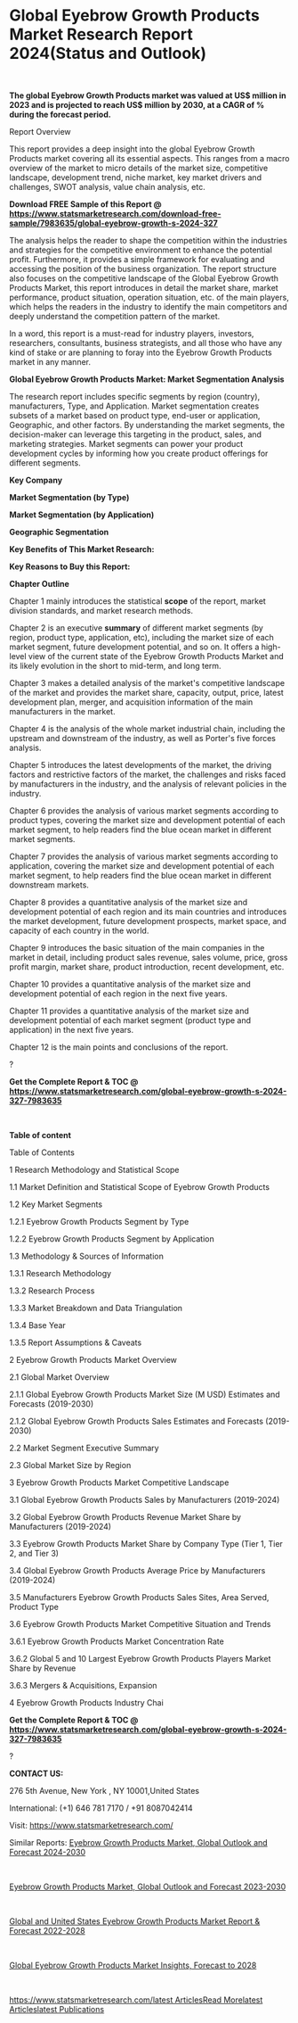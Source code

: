 <h1>Global Eyebrow Growth Products Market Research Report 2024(Status and Outlook)</h1><br/><p><strong>The global Eyebrow Growth Products market was valued at US$ million in 2023 and is projected to reach US$ million by 2030, at a <strong>CAGR</strong> of % during the forecast period.</strong></p>
 
 
 
 <p>Report Overview</p>
 
 
 
 <p>This report provides a deep insight into the global Eyebrow Growth Products market covering all its essential aspects. This ranges from a macro overview of the market to micro details of the market size, competitive landscape, development trend, niche market, key market drivers and challenges, SWOT analysis, value chain analysis, etc.</p>
 
 
 
 <p><strong>Download FREE Sample of this Report @ <a href="https://www.statsmarketresearch.com/download-free-sample/7983635/global-eyebrow-growth-s-2024-327">https://www.statsmarketresearch.com/download-free-sample/7983635/global-eyebrow-growth-s-2024-327</a></strong></p>
 
 
 
 <p>The analysis helps the reader to shape the competition within the industries and strategies for the competitive environment to enhance the potential profit. Furthermore, it provides a simple framework for evaluating and accessing the position of the business organization. The report structure also focuses on the competitive landscape of the Global Eyebrow Growth Products Market, this report introduces in detail the market share, market performance, product situation, operation situation, etc. of the main players, which helps the readers in the industry to identify the main competitors and deeply understand the competition pattern of the market.</p>
 
 
 
 <p>In a word, this report is a must-read for industry players, investors, researchers, consultants, business strategists, and all those who have any kind of stake or are planning to foray into the Eyebrow Growth Products market in any manner.</p>
 
 
 
 <p><strong>Global Eyebrow Growth Products Market: Market Segmentation Analysis</strong></p>
 
 
 
 <p>The research report includes specific segments by region (country), manufacturers, Type, and Application. Market segmentation creates subsets of a market based on product type, end-user or application, Geographic, and other factors. By understanding the market segments, the decision-maker can leverage this targeting in the product, sales, and marketing strategies. Market segments can power your product development cycles by informing how you create product offerings for different segments.</p>
 
 
 
 <p><strong>Key Company</strong></p>
 
 
 
 <p><strong>Market Segmentation (by Type)</strong></p>
 
 
 
 <p><strong>Market Segmentation (<strong>by Application</strong>)</strong></p>
 
 
 
 <p><strong>Geographic Segmentation</strong></p>
 
 
 
 <p><strong>Key Benefits of This Market Research:</strong></p>
 
 
 
 <p><strong>Key <strong>Reasons to Buy</strong> this Report:</strong></p>
 
 
 
 <p><strong>Chapter Outline</strong></p>
 
 
 
 <p>Chapter 1 mainly introduces the statistical <strong>scope</strong> of the report, market division standards, and market research methods.</p>
 
 
 
 <p>Chapter 2 is an executive <strong>summary</strong> of different market segments (by region, product type, application, etc), including the market size of each market segment, future development potential, and so on. It offers a high-level view of the current state of the Eyebrow Growth Products Market and its likely evolution in the short to mid-term, and long term.</p>
 
 
 
 <p>Chapter 3 makes a detailed analysis of the market&#39;s competitive landscape of the market and provides the market share, capacity, output, price, latest development plan, merger, and acquisition information of the main manufacturers in the market.</p>
 
 
 
 <p>Chapter 4 is the analysis of the whole market industrial chain, including the upstream and downstream of the industry, as well as Porter&#39;s five forces analysis.</p>
 
 
 
 <p>Chapter 5 introduces the latest developments of the market, the driving factors and restrictive factors of the market, the challenges and risks faced by manufacturers in the industry, and the analysis of relevant policies in the industry.</p>
 
 
 
 <p>Chapter 6 provides the analysis of various market segments according to product types, covering the market size and development potential of each market segment, to help readers find the blue ocean market in different market segments.</p>
 
 
 
 <p>Chapter 7 provides the analysis of various market segments according to application, covering the market size and development potential of each market segment, to help readers find the blue ocean market in different downstream markets.</p>
 
 
 
 <p>Chapter 8 provides a quantitative analysis of the market size and development potential of each region and its main countries and introduces the market development, future development prospects, market space, and capacity of each country in the world.</p>
 
 
 
 <p>Chapter 9 introduces the basic situation of the main companies in the market in detail, including product sales revenue, sales volume, price, gross profit margin, market share, product introduction, recent development, etc.</p>
 
 
 
 <p>Chapter 10 provides a quantitative analysis of the market size and development potential of each region in the next five years.</p>
 
 
 
 <p>Chapter 11 provides a quantitative analysis of the market size and development potential of each market segment (product type and application) in the next five years.</p>
 
 
 
 <p>Chapter 12 is the main points and conclusions of the report.</p>
 
 
 
 <p>? </p>
 
 
 
 <div><b>Get the Complete Report & TOC @ <a href="https://www.statsmarketresearch.com/global-eyebrow-growth-s-2024-327-7983635">https://www.statsmarketresearch.com/global-eyebrow-growth-s-2024-327-7983635</a></b></div>
 
 
 
 <p><br />
 
 <b>Table of content</b></p>
 
 
 
 <p>Table of Contents<br />
 
 1 Research Methodology and Statistical Scope<br />
 
 1.1 Market Definition and Statistical Scope of Eyebrow Growth Products<br />
 
 1.2 Key Market Segments<br />
 
 1.2.1 Eyebrow Growth Products Segment by Type<br />
 
 1.2.2 Eyebrow Growth Products Segment by Application<br />
 
 1.3 Methodology & Sources of Information<br />
 
 1.3.1 Research Methodology<br />
 
 1.3.2 Research Process<br />
 
 1.3.3 Market Breakdown and Data Triangulation<br />
 
 1.3.4 Base Year<br />
 
 1.3.5 Report Assumptions & Caveats<br />
 
 2 Eyebrow Growth Products Market Overview<br />
 
 2.1 Global Market Overview<br />
 
 2.1.1 Global Eyebrow Growth Products Market Size (M USD) Estimates and Forecasts (2019-2030)<br />
 
 2.1.2 Global Eyebrow Growth Products Sales Estimates and Forecasts (2019-2030)<br />
 
 2.2 Market Segment Executive Summary<br />
 
 2.3 Global Market Size by Region<br />
 
 3 Eyebrow Growth Products Market Competitive Landscape<br />
 
 3.1 Global Eyebrow Growth Products Sales by Manufacturers (2019-2024)<br />
 
 3.2 Global Eyebrow Growth Products Revenue Market Share by Manufacturers (2019-2024)<br />
 
 3.3 Eyebrow Growth Products Market Share by Company Type (Tier 1, Tier 2, and Tier 3)<br />
 
 3.4 Global Eyebrow Growth Products Average Price by Manufacturers (2019-2024)<br />
 
 3.5 Manufacturers Eyebrow Growth Products Sales Sites, Area Served, Product Type<br />
 
 3.6 Eyebrow Growth Products Market Competitive Situation and Trends<br />
 
 3.6.1 Eyebrow Growth Products Market Concentration Rate<br />
 
 3.6.2 Global 5 and 10 Largest Eyebrow Growth Products Players Market Share by Revenue<br />
 
 3.6.3 Mergers & Acquisitions, Expansion<br />
 
 4 Eyebrow Growth Products Industry Chai</p>
 
 
 
 <div><b>Get the Complete Report & TOC @ <a href="https://www.statsmarketresearch.com/global-eyebrow-growth-s-2024-327-7983635">https://www.statsmarketresearch.com/global-eyebrow-growth-s-2024-327-7983635</a></b></div>
 
 
 
 <p>? </p>
 
 
 
 <p><b>CONTACT US:</b><br />
 
 276 5th Avenue, New York , NY 10001,United States<br />
 
 International: (+1) 646 781 7170 / +91 8087042414<br />
 
 Visit: <a href="https://www.statsmarketresearch.com/">https://www.statsmarketresearch.com/</a><br />
 
 Similar Reports: <a href="https://www.statsmarketresearch.com/global-eyebrow-growth-s-2024-327-7983635">Eyebrow Growth Products Market, Global Outlook and Forecast 2024-2030</a><br />
 
 <br />
 
 <a href="https://www.statsmarketresearch.com/global-eyebrow-growth-s-2024-327-7983635">Eyebrow Growth Products Market, Global Outlook and Forecast 2023-2030</a><br />
 
 <br />
 
 <a href="https://www.statsmarketresearch.com/global-eyebrow-growth-s-2024-327-7983635">Global and United States Eyebrow Growth Products Market Report & Forecast 2022-2028</a><br />
 
 <br />
 
 <a href="https://www.statsmarketresearch.com/global-eyebrow-growth-s-2024-327-7983635">Global Eyebrow Growth Products Market Insights, Forecast to 2028</a><br />
 
 <br />
 
 <a href="https://gyeongbokgung.com">https://www.statsmarketresearch.com/</a><a href="https://hallyeomaritime.com">latest Articles</a><a href="https://jingwansa.com">Read More</a><a href="https://nguoiviet.jp/">latest Articles</a><a href="https://www.intelmarketresearch.com/">latest Publications</a></p>